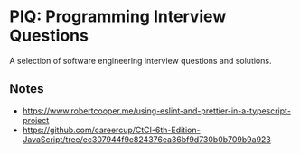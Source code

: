 # PIQ: Programming Interview Questions

A selection of software engineering interview questions and solutions.

## Notes

-   https://www.robertcooper.me/using-eslint-and-prettier-in-a-typescript-project
-   https://github.com/careercup/CtCI-6th-Edition-JavaScript/tree/ec307944f9c824376ea36bf9d730b0b709b9a923
